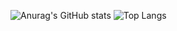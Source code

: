 
![Anurag's GitHub stats](https://github-readme-stats.vercel.app/api?username=jacobehouax&show_icons=true&theme=cobalt)
![Top Langs](https://github-readme-stats.vercel.app/api/top-langs/?username=jacobehouax&layout=compact)
